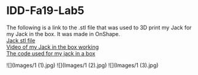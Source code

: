 # IDD-Fa19-Lab5

The following is a link to the .stl file that was used to 3D print my Jack for my Jack in the box. It was made in OnShape.<br />
[Jack stl file](jacks.stl)<br />
[Video of my Jack in the box working](https://youtu.be/zSf4-zyBtCQ)<br />
[The code used for my jack in a box](JackInABox.ino)<br />

![](Images/1 (1).jpg)
![](Images/1 (2).jpg)
![](Images/1 (3).jpg)
